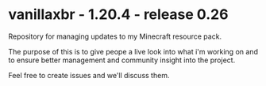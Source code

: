 # vanillaxbr - 1.20.4 - release 0.26
Repository for managing updates to my Minecraft resource pack.

The purpose of this is to give peope a live look into what i'm working on and to ensure better management and community insight into the project.

Feel free to create issues and we'll discuss them.